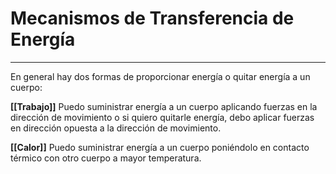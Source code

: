 # Mecanismos de Transferencia de Energía
***
 En general hay dos formas de proporcionar energía o quitar energía a un cuerpo:
 
**[[Trabajo]]**
Puedo suministrar energía a un cuerpo aplicando fuerzas en la dirección de movimiento o si quiero quitarle energía, debo aplicar fuerzas en dirección opuesta a la dirección de movimiento.

**[[Calor]]**
Puedo suministrar energía a un cuerpo poniéndolo en contacto térmico con otro cuerpo a mayor temperatura.